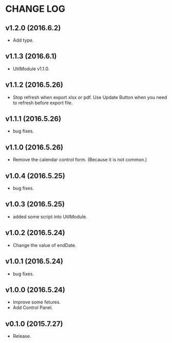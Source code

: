 # CHANGE LOG

## v1.2.0 (2016.6.2)
- Add type.

## v1.1.3 (2016.6.1)
- UtilModule v1.1.0.

## v1.1.2 (2016.5.26)
- Stop refresh when export xlsx or pdf. Use Update Button when you need to refresh before export file.

## v1.1.1 (2016.5.26)
- bug fixes.

## v1.1.0 (2016.5.26)
- Remove the calendar control form. (Because it is not common.)

## v1.0.4 (2016.5.25)
- bug fixes.

## v1.0.3 (2016.5.25)
- added some script into UtilModule.

## v1.0.2 (2016.5.24)
- Change the value of endDate.

## v1.0.1 (2016.5.24)
- bug fixes.

## v1.0.0 (2016.5.24)
- Improve some fetures.
- Add Control Panel.

## v0.1.0 (2015.7.27)
- Release.
